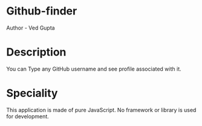 # Github-finder
Author - Ved Gupta
# Description 
You can Type any GitHub username and see profile associated with it.
# Speciality
This application is made of pure JavaScript. No framework or library is used for development.
